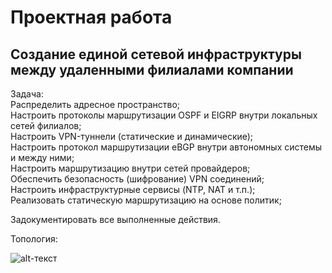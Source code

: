 # Проектная работа  
## Cоздание единой сетевой инфраструктуры между удаленными филиалами компании  
Задача:  
Распределить адресное пространство;  
Настроить протоколы маршрутизации OSPF и EIGRP внутри локальных сетей филиалов;  
Настроить VPN-туннели (статические и динамические);  
Настроить протокол маршрутизации eBGP внутри автономных системы и между ними;  
Настроить маршрутизацию внутри сетей провайдеров;  
Обеспечить безопасность (шифрование) VPN соединений;  
Настроить инфраструктурные сервисы (NTP, NAT и т.п.);  
Реализовать статическую маршрутизацию на основе политик;  

Задокументировать все выполненные действия.  

Топология:  

![alt-текст]()  